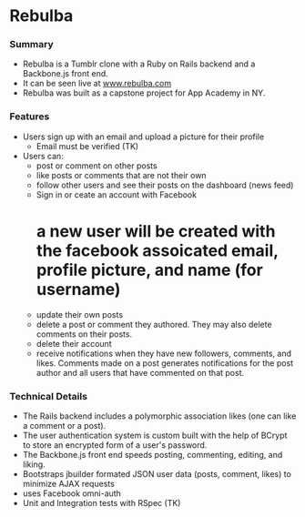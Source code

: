 # Rebulba
### Summary

* Rebulba is a Tumblr clone with a Ruby on Rails backend and a Backbone.js front end.
*	It can be seen live at www.rebulba.com
* Rebulba was built as a capstone project for App Academy in NY.

### Features
* Users sign up with an email and upload a picture for their profile
	- Email must be verified (TK)
* Users can:
	- post or comment on other posts
	- like posts or comments that are not their own
	- follow other users and see their posts on the dashboard (news feed)
	- Sign in or ceate an account with Facebook
		# a new user will be created with the facebook assoicated email, profile picture, and name (for username)
	- update  their own posts
	- delete a post or comment they authored. They may also delete comments on their posts.
	- delete their account
	- receive notifications when they have new followers, comments, and likes. Comments made on a post generates notifications for the post author and all users that have commented on that post.
	
### Technical Details
* The Rails backend includes a polymorphic association likes (one can like a comment or a post).
* The user authentication system is custom built with the help of BCrypt to store an encrypted form of a user's password.
* The Backbone.js front end speeds posting, commenting, editing, and liking.
* Bootstraps jbuilder formated JSON user data (posts, comment, likes) to minimize AJAX requests
* uses Facebook omni-auth
* Unit and Integration tests with RSpec (TK)



